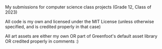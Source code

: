 My submissions for computer science class projects (Grade 12, Class of 2023)

All code is my own and licensed under the MIT License (unless otherwise specified, and is credited properly in that case)

All art assets are either my own OR part of Greenfoot's default asset library OR credited properly in comments :)
